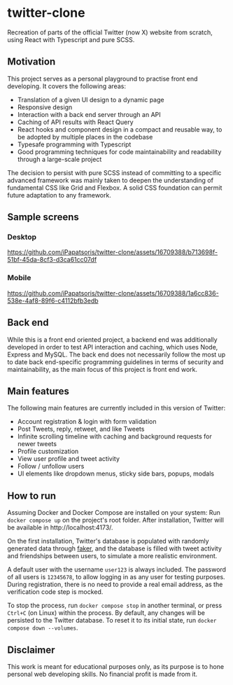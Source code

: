 # twitter-clone

Recreation of parts of the official Twitter (now X)
website from scratch, using React with Typescript and pure SCSS.

## Motivation

This project serves as a personal playground to practise front end developing.
It covers the following areas:

- Translation of a given UI design to a dynamic page
- Responsive design
- Interaction with a back end server through an API
- Caching of API results with React Query
- React hooks and component design in a compact and reusable way, to be adopted by multiple places in the codebase
- Typesafe programming with Typescript
- Good programming techniques for code maintainability and readability through a large-scale project

The decision to persist with pure SCSS instead of committing to a specific advanced framework was mainly taken
to deepen the understanding of fundamental CSS like Grid and Flexbox. A solid CSS foundation can permit future adaptation
to any framework.

## Sample screens

### Desktop
https://github.com/iPapatsoris/twitter-clone/assets/16709388/b713698f-51bf-45da-8cf3-d3ca61cc07df

### Mobile
https://github.com/iPapatsoris/twitter-clone/assets/16709388/1a6cc836-538e-4af8-89f6-c4112bfb3edb

## Back end

While this is a front end oriented project, a backend end was additionally developed in order to
test API interaction and caching, which uses Node, Express and MySQL. The back end does not
necessarily follow the most up to date back end-specific programming guidelines in terms of security and maintainability,
as the main focus of this project is front end work.

## Main features

The following main features are currently included in this version of Twitter:

- Account registration & login with form validation
- Post Tweets, reply, retweet, and like Tweets
- Infinite scrolling timeline with caching and background requests for newer tweets
- Profile customization
- View user profile and tweet activity
- Follow / unfollow users
- UI elements like dropdown menus, sticky side bars, popups, modals

## How to run

Assuming Docker and Docker Compose are installed on your system:
Run
`docker compose up` on the project's root folder.
After installation, Twitter will be available in <a>http://localhost:4173/</a>.

On the first installation, Twitter's database is populated with randomly generated data through [faker](https://fakerjs.dev/),
and the database is filled with tweet activity and friendships between users, to simulate a more realistic
environment.

A default user with the username
`user123` is always included. The password of all users is `12345678`, to allow logging in as any user
for testing purposes.
During registration, there is no need to provide a real email address, as the verification code
step is mocked.

To stop the process, run `docker compose stop` in another terminal, or press `Ctrl+C` (on Linux) within the process.
By default, any changes will be persisted to the Twitter database. To reset it to
its initial state, run `docker compose down --volumes`.

## Disclaimer

This work is meant for educational purposes only, as its purpose is to
hone personal web developing skills. No financial profit is made from it.
